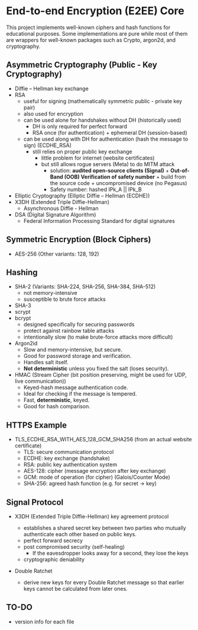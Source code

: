 # End-to-end Encryption (E2EE) Core 
This project implements well-known ciphers and hash functions for educational purposes. Some implementations are pure while most of them are wrappers for well-known packages such as Crypto, argon2d, and cryptography.

## Asymmetric Cryptography (Public - Key Cryptography)
- Diffie – Hellman key exchange
- RSA
  - useful for signing (mathematically symmetric public - private key pair)
  - also used for encryption
  - can be used alone for handshakes without DH (historically used)
    - DH is only required for perfect forward 
    - RSA once (for authentication) + ephemeral DH (session-based)
  - can be used along with DH for authentication (hash the message to sign) (ECDHE_RSA)
    - still relies on proper public key exchange 
      - little problem for internet (website certificates)
      - but still allows rogue servers (Meta) to do MITM attack
        - solution: __audited open-source clients (Signal)__ + __Out-of-Band (OOB) Verification of safety number__ + build from the source code + uncompromised device (no Pegasus)
        - Safety number: hashed IPk_A || IPk_B
- Elliptic Cryptography (Elliptic Diffie – Hellman (ECDHE))
- X3DH (Extended Triple Diffie-Hellman)
  - Asynchronous Diffie - Hellman
- DSA (Digital Signature Algorithm)
  - Federal Information Processing Standard for digital signatures


## Symmetric Encryption (Block Ciphers)
- AES-256 (Other variants: 128, 192)


## Hashing
- SHA-2 (Variants: SHA-224, SHA-256, SHA-384, SHA-512)
  - not memory-intensive
  - susceptible to brute force attacks
- SHA-3
- scrypt
- bcrypt 
  - designed specifically for securing passwords 
  - protect against rainbow table attacks
  - intentionally slow (to make brute-force attacks more difficult)
- Argon2id
  - Slow and memory-intensive, but secure.
  - Good for password storage and verification.
  - Handles salt itself.
  - __Not deterministic__ unless you fixed the salt (loses security).
- HMAC (Stream Cipher (bit position preserving, might be used for UDP, live communication))
  - Keyed-hash message authentication code.
  - Ideal for checking if the message is tempered.
  - Fast, __deterministic__, keyed.
  - Good for hash comparison.


## HTTPS Example
- TLS_ECDHE_RSA_WITH_AES_128_GCM_SHA256 (from an actual website certificate)
  - TLS: secure communication protocol
  - ECDHE: key exchange (handshake)
  - RSA: public key authentication system
  - AES-128: cipher (message encryption after key exchange)
  - GCM: mode of operation (for cipher) (Galois/Counter Mode)
  - SHA-256: agreed hash function (e.g. for secret → key)

## Signal Protocol
- X3DH  (Extended Triple Diffie-Hellman) key agreement protocol
  - establishes a shared secret key between two parties who mutually authenticate each other based on public keys.
  - perfect forward secrecy
  - post compromised security (self-healing)
    - If the eavesdropper looks away for a second, they lose the keys
  - cryptographic deniability

- Double Ratchet
  - derive new keys for every Double Ratchet message so that earlier keys cannot be calculated from later ones.

## TO-DO
- version info for each file